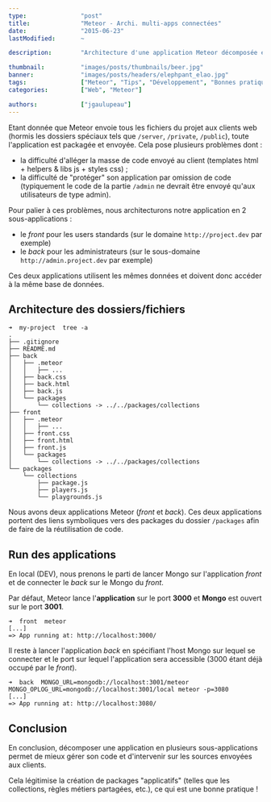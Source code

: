 ```yaml
---
type:               "post"
title:              "Meteor - Archi. multi-apps connectées"
date:               "2015-06-23"
lastModified:       ~

description:        "Architecture d'une application Meteor décomposée en plusieurs sous-applications connectées à la même base de données MongoDb."

thumbnail:          "images/posts/thumbnails/beer.jpg"
banner:             "images/posts/headers/elephpant_elao.jpg"
tags:               ["Meteor", "Tips", "Développement", "Bonnes pratiques"]
categories:         ["Web", "Meteor"]

authors:            ["jgaulupeau"]
---
```


Etant donnée que Meteor envoie tous les fichiers du projet aux clients web (hormis les dossiers spéciaux tels que `/server`, `/private`, `/public`), toute l'application est packagée et envoyée.<!--more--> Cela pose plusieurs problèmes dont :
- la difficulté d'alléger la masse de code envoyé au client (templates html + helpers & libs js + styles css) ;
- la difficulté de "protéger" son application par omission de code (typiquement le code de la partie `/admin` ne devrait être envoyé qu'aux utilisateurs de type admin).

Pour palier à ces problèmes, nous architecturons notre application en 2 sous-applications :
- le *front* pour les users standards (sur le domaine `http://project.dev` par exemple)
- le *back* pour les administrateurs (sur le sous-domaine `http://admin.project.dev` par exemple)

Ces deux applications utilisent les mêmes données et doivent donc accéder à la même base de données.

## Architecture des dossiers/fichiers

```
➜  my-project  tree -a
.
├── .gitignore
├── README.md
├── back
│   ├── .meteor
│   │   ├── ...
│   ├── back.css
│   ├── back.html
│   ├── back.js
│   └── packages
│       └── collections -> ../../packages/collections
├── front
│   ├── .meteor
│   │   ├── ...
│   ├── front.css
│   ├── front.html
│   ├── front.js
│   └── packages
│       └── collections -> ../../packages/collections
└── packages
    └── collections
        ├── package.js
        ├── players.js
        └── playgrounds.js
```

Nous avons deux applications Meteor (*front* et *back*). Ces deux applications portent des liens symboliques vers des packages du dossier `/packages` afin de faire de la réutilisation de code.

## Run des applications

En local (DEV), nous prenons le parti de lancer Mongo sur l'application *front* et de connecter le *back* sur le Mongo du *front*.

Par défaut, Meteor lance l'**application** sur le port **3000** et **Mongo** est ouvert sur le port **3001**.

```shell
➜  front  meteor
[...]
=> App running at: http://localhost:3000/
```

Il reste à lancer l'application *back* en spécifiant l'host Mongo sur lequel se connecter et le port sur lequel l'application sera accessible (3000 étant déjà occupé par le *front*).

```shell
➜  back  MONGO_URL=mongodb://localhost:3001/meteor MONGO_OPLOG_URL=mongodb://localhost:3001/local meteor -p=3080
[...]
=> App running at: http://localhost:3080/
```

## Conclusion

En conclusion, décomposer une application en plusieurs sous-applications permet de mieux gérer son code et d'intervenir sur les sources envoyées aux clients.

Cela légitimise la création de packages "applicatifs" (telles que les collections, règles métiers partagées, etc.), ce qui est une bonne pratique !
